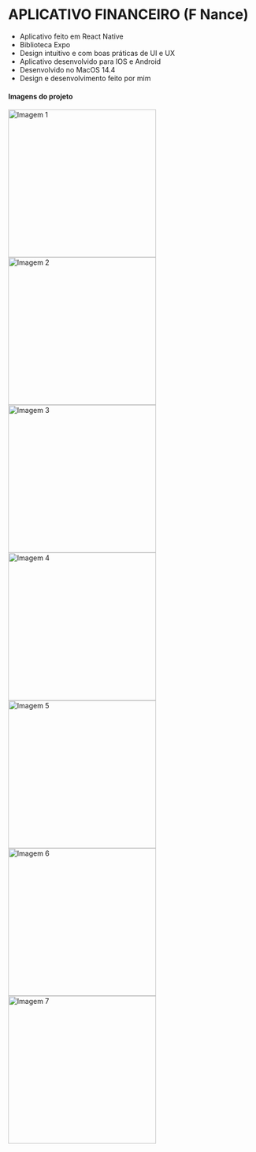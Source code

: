 # APLICATIVO FINANCEIRO (F Nance)

>

- Aplicativo feito em React Native
- Biblioteca Expo
- Design intuitivo e com boas práticas de UI e UX
- Aplicativo desenvolvido para IOS e Android
- Desenvolvido no MacOS 14.4
- Design e desenvolvimento feito por mim

>

#### Imagens do projeto
<img width="300" alt="Imagem 1" src="https://github.com/herbertribeiro19/AwesomeProject/assets/84207944/b7a1d1cf-2fb0-4a36-a911-64bc6564b1dc">
<img width="300" alt="Imagem 2" src="https://github.com/herbertribeiro19/AwesomeProject/assets/84207944/58921e43-741b-44e0-9a13-70cd1c876a5b">
<img width="300" alt="Imagem 3" src="https://github.com/herbertribeiro19/AwesomeProject/assets/84207944/5cf1eaf4-456e-4ad2-93ee-1e84b8cdc036">
<img width="300" alt="Imagem 4" src="https://github.com/herbertribeiro19/AwesomeProject/assets/84207944/42adf704-c92c-4cb9-9b9e-29b609293268">
<img width="300" alt="Imagem 5" src="https://github.com/herbertribeiro19/AwesomeProject/assets/84207944/50fbdac7-46c5-4097-933b-7a06f9a7baf5">
<img width="300" alt="Imagem 6" src="https://github.com/herbertribeiro19/AwesomeProject/assets/84207944/0f2f7c92-577b-4660-a33a-d4a20059bae7">
<img width="300" alt="Imagem 7" src="https://github.com/herbertribeiro19/AwesomeProject/assets/84207944/313ccfb6-cb4d-4cb7-8f66-013f7e45db31">



